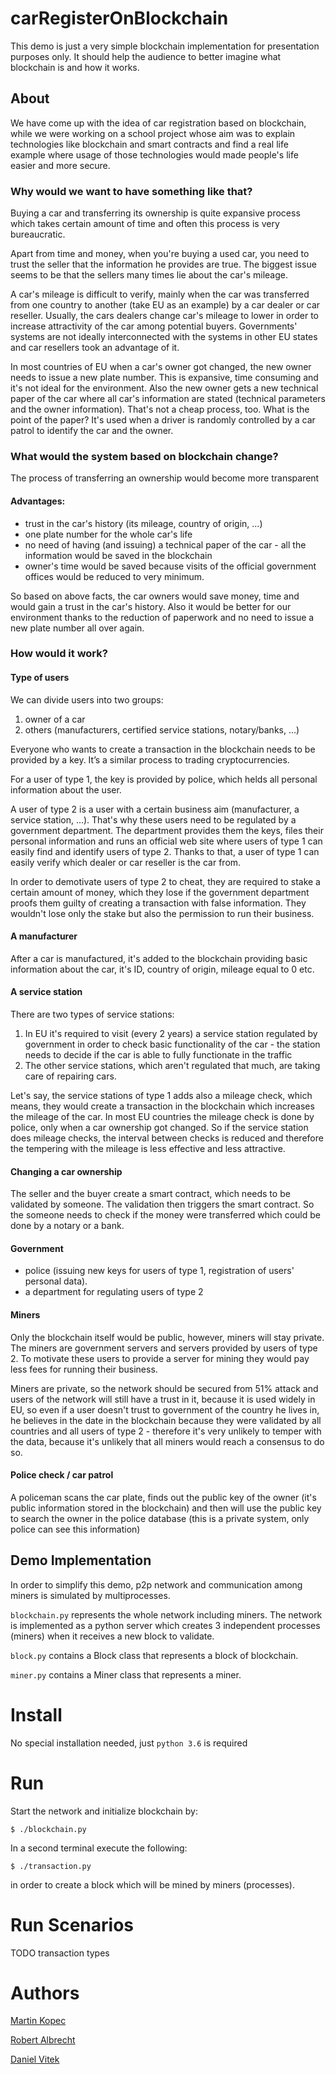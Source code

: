 # carRegisterOnBlockchain

This demo is just a very simple blockchain implementation for presentation
purposes only. It should help the audience to better imagine what blockchain is
and how it works.

## About
We have come up with the idea of car registration based on blockchain, while we
were working on a school project whose aim was to explain technologies like
blockchain and smart contracts and find a real life example where usage of
those technologies would made people's life easier and more secure.

### Why would we want to have something like that?
Buying a car and transferring its ownership is quite expansive process which
takes certain amount of time and often this process is very bureaucratic.

Apart from time and money, when you're buying a used car, you need to
trust the seller that the information he provides are true. The biggest issue
seems to be that the sellers many times lie about the car's mileage.

A car's mileage is difficult to verify, mainly when the car was transferred
from one country to another (take EU as an example) by a car dealer or car
reseller. Usually, the cars dealers change car's mileage to lower in order to
increase attractivity of the car among potential buyers. Governments' systems
are not ideally interconnected with the systems in other EU states and car
resellers took an advantage of it.

In most countries of EU when a car's owner got changed, the new owner needs to
issue a new plate number. This is expansive, time consuming and it's not ideal
for the environment. Also the new owner gets a new technical paper of the car
where all car's information are stated (technical parameters and the owner
information).
That's not a cheap process, too. What is the point of the paper? It's used when
a driver is randomly controlled by a car patrol to identify the car and the
owner.


### What would the system based on blockchain change?
The process of transferring an ownership would become more transparent

#### Advantages:
- trust in the car's history (its mileage, country of origin, ...)
- one plate number for the whole car's life
- no need of having (and issuing) a technical paper of the car - all the
  information would be saved in the blockchain
- owner's time would be saved because visits of the official government
 offices would be reduced to very minimum.

So based on above facts, the car owners would save money, time and would gain
a trust in the car's history. Also it would be better for our environment
thanks to the reduction of paperwork and no need to issue a new plate number
all over again.

### How would it work?

#### Type of users
We can divide users into two groups:
1. owner of a car
2. others (manufacturers, certified service stations, notary/banks, ...)

Everyone who wants to create a transaction in the blockchain needs to be
provided by a key. It’s a similar process to trading cryptocurrencies.

For a user of type 1, the key is provided by police, which helds all personal
information about the user.

A user of type 2 is a user with a certain business aim (manufacturer,
a service station, ...). That's why these users need to be regulated by a
government department. The department provides them the keys, files their
personal information and runs an official web site where users of type 1 can
easily find and identify users of type 2. Thanks to that, a user of type 1 can
easily verify which dealer or car reseller is the car from.

In order to demotivate users of type 2 to cheat, they are required to stake
a certain amount of money, which they lose if the government department proofs
them guilty of creating a transaction with false information. They wouldn't
lose only the stake but also the permission to run their business.

#### A manufacturer
After a car is manufactured, it's added to the blockchain providing basic
information about the car, it's ID, country of origin, mileage equal to 0 etc.


#### A service station
There are two types of service stations:
1. In EU it's required to visit (every 2 years) a service station regulated by
   government in order to check basic functionality of the car - the station
   needs to decide if the car is able to fully functionate in the traffic
2. The other service stations, which aren't regulated that much, are taking
   care of repairing cars.

Let's say, the service stations of type 1 adds also a mileage check,
which means, they would create a transaction in the blockchain which increases
the mileage of the car. In most EU countries the mileage check is done by
police, only when a car ownership got changed. So if the service station does
mileage checks, the interval between checks is reduced and therefore the
tempering with the mileage is less effective and less attractive.

#### Changing a car ownership
The seller and the buyer create a smart contract, which needs to be validated
by someone. The validation then triggers the smart contract. So the someone
needs to check if the money were transferred which could be done by a notary
or a bank.

#### Government
- police (issuing new keys for users of type 1, registration of users' personal
  data).
- a department for regulating users of type 2


#### Miners
Only the blockchain itself would be public, however, miners will stay private.
The miners are government servers and servers provided by users of type 2. To
motivate these users to provide a server for mining they would pay less fees
for running their business.

Miners are private, so the network should be secured from 51% attack and users
of the network will still have a trust in it, because it is used widely in
EU, so even if a user doesn't trust to government of the country he lives
in, he believes in the date in the blockchain because they were validated by
all countries and all users of type 2 - therefore it's very unlikely to
temper with the data, because it's unlikely that all miners would reach a
consensus to do so.

#### Police check / car patrol
A policeman scans the car plate, finds out the public key of the owner (it's
public information stored in the blockchain) and then will use the public key
to search the owner in the police database (this is a private system, only
police can see this information)




## Demo Implementation
In order to simplify this demo, p2p network and communication among miners
is simulated by multiprocesses.

`blockchain.py` represents the whole network including miners. The network is
implemented as a python server which creates 3 independent processes (miners)
when it receives a new block to validate.

`block.py` contains a Block class that represents a block of blockchain.

`miner.py` contains a Miner class that represents a miner.

# Install
No special installation needed, just `python 3.6` is required

# Run
Start the network and initialize blockchain by:
```
$ ./blockchain.py
```
In a second terminal execute the following:
```
$ ./transaction.py
```
in order to create a block which will be mined by miners (processes).

# Run Scenarios
TODO transaction types


# Authors
[Martin Kopec](https://www.linkedin.com/in/martin-kopec-07b29096/)

[Robert Albrecht]()

[Daniel Vitek]()


